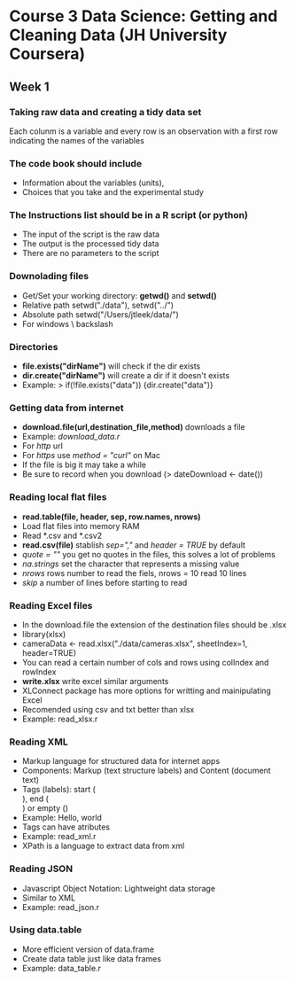 # Course 3 Data Science: Getting and Cleaning Data (JH University Coursera)

## Week 1

### Taking raw data and creating a tidy data set 
Each colunm is a variable and every row is an observation with a first row 
indicating the names of the variables

### The code book should include 
  * Information about the variables (units), 
  * Choices that you take and the experimental study

### The Instructions list should be in a R script (or python)
  * The input of the script is the raw data 
  * The output is the processed tidy data
  * There are no parameters to the script
  
### Downolading files
  * Get/Set your working directory: **getwd()** and **setwd()**
  * Relative path setwd("./data"), setwd("../")
  * Absolute path setwd("/Users/jtleek/data/")
  * For windows \\ backslash

### Directories
  * **file.exists("dirName")** will check if the dir exists
  * **dir.create("dirName")** will create a dir if it doesn't exists
  * Example: > if(!file.exists("data")) {dir.create("data")}

### Getting data from internet
  * **download.file(url,destination_file,method)** downloads a file
  * Example: *download_data.r*
  * For *http* url
  * For *https* use *method = "curl"* on Mac
  * If the file is big it may take a while
  * Be sure to record when you download (> dateDownload <- date())
  
### Reading local flat files
  * **read.table(file, header, sep, row.names, nrows)**
  * Load flat files into memory RAM
  * Read *.csv and *.csv2
  * **read.csv(file)** stablish *sep=","* and *header = TRUE* by default
  * *quote = ""* you get no quotes in the files, this solves a lot of problems
  * *na.strings* set the character that represents a missing value
  * *nrows* rows number to read the fiels, nrows = 10 read 10 lines
  * *skip* a number of lines before starting to read

### Reading Excel files
  * In the download.file the extension of the destination files should be .xlsx
  * library(xlsx)
  * cameraData <- read.xlsx("./data/cameras.xlsx", sheetIndex=1, header=TRUE)
  * You can read a certain number of cols and rows using colIndex and rowIndex 
  * **write.xlsx** write excel similar arguments
  * XLConnect package has more options for writting and mainipulating Excel
  * Recomended using csv and txt better than xlsx
  * Example: read_xlsx.r
  
### Reading XML
  * Markup language for structured data for internet apps
  * Components: Markup (text structure labels) and Content (document text)
  * Tags (labels): start (<section>), end (</section>) or empty (<line-break/>)
  * Example: <Greeting> Hello, world </Greeting>
  * Tags can have atributes
  * Example: read_xml.r
  * XPath is a language to extract data from xml

### Reading JSON
  * Javascript Object Notation: Lightweight data storage
  * Similar to XML
  * Example: read_json.r

### Using data.table
  * More efficient version of data.frame
  * Create data table just like data frames
  * Example: data_table.r  
  
  
  
  
  
  

